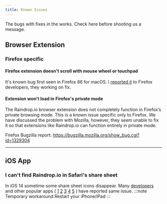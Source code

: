 ```yaml
---
title: Known Issues
---
```


The bugs with fixes in the works. Check here before shooting us a message.

## Browser Extension
### Firefox specific
#### Firefox extension doesn't scroll with mouse wheel or touchpad
It's known bug first seen in Firefox 86 for macOS. I [reported it](https://bugzilla.mozilla.org/show_bug.cgi?id=1694898) to Firefox developers, they working on fix.

#### Extension won't load in Firefox's private mode
The Raindrop.io browser extension does not completely function in Firefox’s private browsing mode. 
This is a known issue specific only to Firefox. 
We have discussed the problem with Mozilla, however, they seem unable to fix it so that extensions like Raindrop.io can function entirely in private mode.

Firefox Bugzilla report: https://bugzilla.mozilla.org/show_bug.cgi?id=1329304

---

## iOS App
### I can't find Raindrop.io in Safari's share sheet
In iOS 14 sometime some share sheet icons disappear. Many [developers](https://developer.apple.com/forums/thread/662671) and other popular apps (
[1](https://help.getpocket.com/article/919-enabling-the-pocket-share-extension-in-ios)
[2](https://community.atlassian.com/t5/Trello-questions/Trello-is-missing-from-the-Share-extension-in-Safari-in-iOS-14/qaq-p/1561499)
[3](https://www.reddit.com/r/omnifocus/comments/j86ehd/of_extension_missing_in_ios/)
[4](https://bugs.telegram.org/c/564)
[5](https://twitter.com/NotionHQ/status/1337147228389953536)
) have reported same issue.
:::note Temporary workaround
Restart your iPhone/iPad
:::